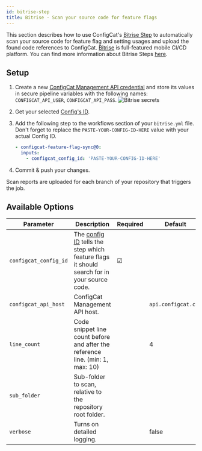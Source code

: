 ```yaml
---
id: bitrise-step
title: Bitrise - Scan your source code for feature flags
---
```


This section describes how to use ConfigCat's <a target="_blank" href="https://www.bitrise.io/integrations/steps/configcat-feature-flag-sync">Bitrise Step</a>
to automatically scan your source code for feature flag and setting usages and upload the found code references to ConfigCat.
<a target="_blank" href="https://www.bitrise.io/">Bitrise</a> is full-featured mobile CI/CD platform. You can find more information about Bitrise Steps <a target="_blank" href="https://devcenter.bitrise.io/en/steps-and-workflows/introduction-to-steps.html">here</a>.

## Setup

1. Create a new <a target="_blank" href="https://app.configcat.com/my-account/public-api-credentials">ConfigCat Management API credential</a> and store its values in secure pipeline variables with the following names: `CONFIGCAT_API_USER`, `CONFIGCAT_API_PASS`.
   <img className="bordered zoomable" src="/docs/assets/cli/scan/bitrise_secrets.png" alt="Bitrise secrets" />

2. Get your selected [Config's ID](/docs/advanced/code-references#config-id).

3. Add the following step to the workflows section of your `bitrise.yml` file.
   Don't forget to replace the `PASTE-YOUR-CONFIG-ID-HERE` value with your actual Config ID.

   ```yaml
   - configcat-feature-flag-sync@0:
     inputs:
       - configcat_config_id: 'PASTE-YOUR-CONFIG-ID-HERE'
   ```

4. Commit & push your changes.

Scan reports are uploaded for each branch of your repository that triggers the job.

## Available Options

| Parameter             | Description                                                                                                                                                 | Required | Default             |
| --------------------- | ----------------------------------------------------------------------------------------------------------------------------------------------------------- | -------- | ------------------- |
| `configcat_config_id` | The [config ID](https://configcat.com/docs/advanced/code-references#config-id) tells the step which feature flags it should search for in your source code. | &#9745;  |                     |
| `configcat_api_host`  | ConfigCat Management API host.                                                                                                                              |          | `api.configcat.com` |
| `line_count`          | Code snippet line count before and after the reference line. (min: 1, max: 10)                                                                              |          | 4                   |
| `sub_folder`          | Sub-folder to scan, relative to the repository root folder.                                                                                                 |          |                     |
| `verbose`             | Turns on detailed logging.                                                                                                                                  |          | false               |

